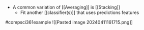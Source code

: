 - A common variation of [[Averaging]] is [[Stacking]]
	- Fit another [[classifier(s)]] that uses predictions features

#compsci361example ![[Pasted image 20240411161715.png]]


